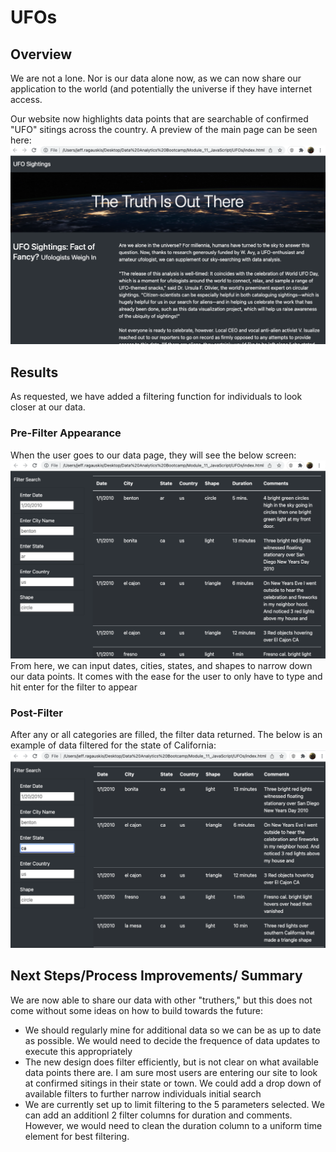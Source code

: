 # UFOs
## Overview
We are not a lone. Nor is our data alone now, as we can now share our application to the world (and potentially the universe if they have internet access. 

Our website now highlights data points that are searchable of confirmed "UFO" sitings across the country. A preview of the main page can be seen here:
![Image of Website](https://github.com/jraguDataGuy/UFOs/blob/main/Images/Screen%20Shot%202022-01-23%20at%206.34.22%20PM%20(2).png)

## Results
As requested, we have added a filtering function for individuals to look closer at our data. 
### Pre-Filter Appearance
When the user goes to our data page, they will see the below screen:
![Image of nonfilter](https://github.com/jraguDataGuy/UFOs/blob/main/Images/website%20pre%20filter.png)
From here, we can input dates, cities, states, and shapes to narrow down our data points.  It comes with the ease for the user to only have to type and hit enter for the filter to appear
### Post-Filter
After any or all categories are filled, the filter data returned. The below is an example of data filtered for the state of California:
![Image of filter](https://github.com/jraguDataGuy/UFOs/blob/main/Images/website%20post%20filter.png)

## Next Steps/Process Improvements/ Summary
We are now able to share our data with other "truthers," but this does not come without some ideas on how to build towards the future:
- We should regularly mine for additional data so we can be as up to date as possible. We would need to decide the frequence of data updates to execute this appropriately
- The new design does filter efficiently, but is not clear on what available data points there are. I am sure most users are entering our site to look at confirmed sitings in their state or town. We could add a drop down of available filters to further narrow individuals initial search
- We are currently set up to limit filtering to the 5 parameters selected. We can add an additionl 2 filter columns for duration and comments. However, we would need to clean the duration column to a uniform time element for best filtering. 
